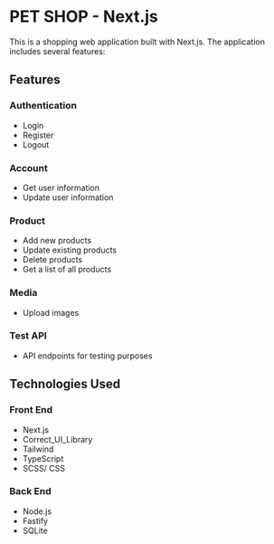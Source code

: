 # PET SHOP - Next.js

This is a shopping web application built with Next.js. The application includes several features:

## Features

### Authentication
- Login
- Register
- Logout

### Account
- Get user information
- Update user information

### Product
- Add new products
- Update existing products
- Delete products
- Get a list of all products

### Media
- Upload images

### Test API
- API endpoints for testing purposes

## Technologies Used

### Front End
- Next.js
- Correct_UI_Library
- Tailwind
- TypeScript
- SCSS/ CSS

### Back End
- Node.js
- Fastify
- SQLite
